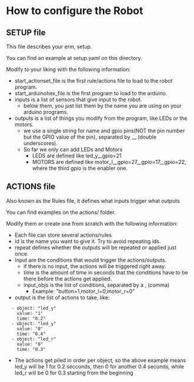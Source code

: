 # How to configure the Robot

## SETUP file
This file describes your erm, setup.   

You can find an example at setup.yaml on this directory.  

Modify to your liking with the following information:   
- start_actionset_file is the first rule/actions file to load to the robot program.
- start_arduinohex_file is the first program to load to the arduino.
- inputs is a list of sensors that give input to the robot.
  - below them, you just list them by the name you are using on your arduino programs.
- outputs is a list of things you modify from the program, like LEDs or the motors.  
  - we use a single string for name and gpio pins(NOT the pin number but the GPIO value of the pin), separated by __ (double underscores).
  - So far we only can add LEDs and Motors
    - LEDS are defined like led_y__gpio=21
    - MOTORS are defined like motor_l__gpio=27__gpio=17__gpio=22, where the third gpio is the enabler one.

## ACTIONS file
Also known as the Rules file, it defines what inputs trigger what outputs

You can find examples on the actions/ folder.

Modify them or create one from scratch with the following information:
- Each file can store several actions/rules
- id is the name you want to give it. Try to avoid repeating ids.  
- repeat defines whether the outputs will be repeated or applied just once.
- input are the conditions that would trigger the actions/outputs.  
  - if there is no input, the actions will be triggered right away.
  - time is the amount of time in seconds that the conditions have to be there before the actions get applied. 
  - input_objs is the list of conditions, separated by a , (comma)
    - Example: "button=1,motor_l=0,motor_r=0"
- output is the list of actions to take, like:
```
  - object: "led_y"
    value: "1"
    time: "0.2"
  - object: "led_y"
    value: "0"
    time: "0.4"
  - object: "led_r"
    value: "0"
    time: "0.3"
```
  - The actions get piled in order per object, so  the above example means led_y will be 1 for 0.2 secconds, then 0 for another 0.4 seconds, while led_r will be 0 for 0.3 starting from the beginning
